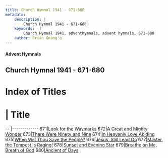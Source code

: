 ```yaml
---
title: Church Hymnal 1941 - 671-680
metadata:
    description: |
        Church Hymnal 1941 - 671-680
    keywords:  |
        Church Hymnal 1941, adventhymnals, advent hymnals, 671-680
    author: Brian Onang'o
---
```


#### Advent Hymnals
## Church Hymnal 1941 - 671-680

# Index of Titles
# | Title                        
-- |-------------
671|[Look for the Waymarks](/church-hymnal/CH/601-700/671-680/Look-for-the-Waymarks)
672|[A Great and Mighty Wonder](/church-hymnal/CH/601-700/671-680/A-Great-and-Mighty-Wonder)
673|[There Were Ninety and Nine](/church-hymnal/CH/601-700/671-680/There-Were-Ninety-and-Nine)
674|[In Heavenly Love Abiding](/church-hymnal/CH/601-700/671-680/In-Heavenly-Love-Abiding)
675|[When Wilt Thou Save the People?](/church-hymnal/CH/601-700/671-680/When-Wilt-Thou-Save-the-People)
676|[Jesus, Still Lead On](/church-hymnal/CH/601-700/671-680/Jesus,-Still-Lead-On)
677|[Master, the Tempest Is Raging!](/church-hymnal/CH/601-700/671-680/Master,-the-Tempest-Is-Raging!)
678|[Sunset and Evening Star](/church-hymnal/CH/601-700/671-680/Sunset-and-Evening-Star)
679|[Breathe on Me, Breath of God](/church-hymnal/CH/601-700/671-680/Breathe-on-Me,-Breath-of-God)
680|[Ancient of Days](/church-hymnal/CH/601-700/671-680/Ancient-of-Days)